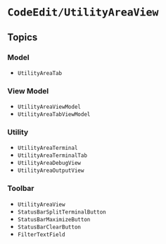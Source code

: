 # ``CodeEdit/UtilityAreaView``

## Topics

### Model

- ``UtilityAreaTab``

### View Model

- ``UtilityAreaViewModel``
- ``UtilityAreaTabViewModel``

### Utility

- ``UtilityAreaTerminal``
- ``UtilityAreaTerminalTab``
- ``UtilityAreaDebugView``
- ``UtilityAreaOutputView``

### Toolbar

- ``UtilityAreaView``
- ``StatusBarSplitTerminalButton``
- ``StatusBarMaximizeButton``
- ``StatusBarClearButton``
- ``FilterTextField``
